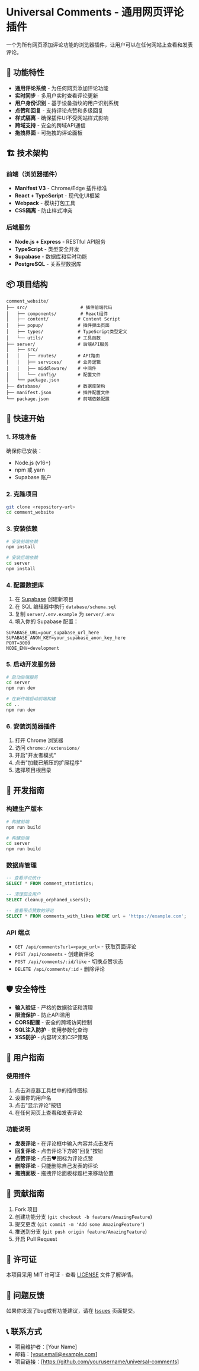 # Universal Comments - 通用网页评论插件

一个为所有网页添加评论功能的浏览器插件，让用户可以在任何网站上查看和发表评论。

## 🌟 功能特性

- **通用评论系统** - 为任何网页添加评论功能
- **实时同步** - 多用户实时查看评论更新
- **用户身份识别** - 基于设备指纹的用户识别系统
- **点赞和回复** - 支持评论点赞和多级回复
- **样式隔离** - 确保插件UI不受网站样式影响
- **跨域支持** - 安全的跨域API通信
- **拖拽界面** - 可拖拽的评论面板

## 🏗️ 技术架构

### 前端（浏览器插件）
- **Manifest V3** - Chrome/Edge 插件标准
- **React + TypeScript** - 现代化UI框架
- **Webpack** - 模块打包工具
- **CSS隔离** - 防止样式冲突

### 后端服务
- **Node.js + Express** - RESTful API服务
- **TypeScript** - 类型安全开发
- **Supabase** - 数据库和实时功能
- **PostgreSQL** - 关系型数据库

## 📦 项目结构

```
comment_website/
├── src/                    # 插件前端代码
│   ├── components/         # React组件
│   ├── content/           # Content Script
│   ├── popup/             # 插件弹出页面
│   ├── types/             # TypeScript类型定义
│   └── utils/             # 工具函数
├── server/                # 后端API服务
│   ├── src/
│   │   ├── routes/        # API路由
│   │   ├── services/      # 业务逻辑
│   │   ├── middleware/    # 中间件
│   │   └── config/        # 配置文件
│   └── package.json
├── database/              # 数据库架构
├── manifest.json          # 插件配置文件
└── package.json           # 前端依赖配置
```

## 🚀 快速开始

### 1. 环境准备

确保你已安装：
- Node.js (v16+)
- npm 或 yarn
- Supabase 账户

### 2. 克隆项目

```bash
git clone <repository-url>
cd comment_website
```

### 3. 安装依赖

```bash
# 安装前端依赖
npm install

# 安装后端依赖
cd server
npm install
```

### 4. 配置数据库

1. 在 [Supabase](https://supabase.com) 创建新项目
2. 在 SQL 编辑器中执行 `database/schema.sql`
3. 复制 `server/.env.example` 为 `server/.env`
4. 填入你的 Supabase 配置：

```env
SUPABASE_URL=your_supabase_url_here
SUPABASE_ANON_KEY=your_supabase_anon_key_here
PORT=3000
NODE_ENV=development
```

### 5. 启动开发服务器

```bash
# 启动后端服务
cd server
npm run dev

# 在新终端启动前端构建
cd ..
npm run dev
```

### 6. 安装浏览器插件

1. 打开 Chrome 浏览器
2. 访问 `chrome://extensions/`
3. 开启"开发者模式"
4. 点击"加载已解压的扩展程序"
5. 选择项目根目录

## 🔧 开发指南

### 构建生产版本

```bash
# 构建前端
npm run build

# 构建后端
cd server
npm run build
```

### 数据库管理

```sql
-- 查看评论统计
SELECT * FROM comment_statistics;

-- 清理孤立用户
SELECT cleanup_orphaned_users();

-- 查看带点赞数的评论
SELECT * FROM comments_with_likes WHERE url = 'https://example.com';
```

### API 端点

- `GET /api/comments?url=<page_url>` - 获取页面评论
- `POST /api/comments` - 创建新评论
- `POST /api/comments/:id/like` - 切换点赞状态
- `DELETE /api/comments/:id` - 删除评论

## 🛡️ 安全特性

- **输入验证** - 严格的数据验证和清理
- **限流保护** - 防止API滥用
- **CORS配置** - 安全的跨域访问控制
- **SQL注入防护** - 使用参数化查询
- **XSS防护** - 内容转义和CSP策略

## 📱 用户指南

### 使用插件

1. 点击浏览器工具栏中的插件图标
2. 设置你的用户名
3. 点击"显示评论"按钮
4. 在任何网页上查看和发表评论

### 功能说明

- **发表评论** - 在评论框中输入内容并点击发布
- **回复评论** - 点击评论下方的"回复"按钮
- **点赞评论** - 点击❤️图标为评论点赞
- **删除评论** - 只能删除自己发表的评论
- **拖拽面板** - 拖拽评论面板标题栏来移动位置

## 🤝 贡献指南

1. Fork 项目
2. 创建功能分支 (`git checkout -b feature/AmazingFeature`)
3. 提交更改 (`git commit -m 'Add some AmazingFeature'`)
4. 推送到分支 (`git push origin feature/AmazingFeature`)
5. 开启 Pull Request

## 📄 许可证

本项目采用 MIT 许可证 - 查看 [LICENSE](LICENSE) 文件了解详情。

## 🐛 问题反馈

如果你发现了bug或有功能建议，请在 [Issues](../../issues) 页面提交。

## 📞 联系方式

- 项目维护者：[Your Name]
- 邮箱：[your.email@example.com]
- 项目链接：[https://github.com/yourusername/universal-comments]
